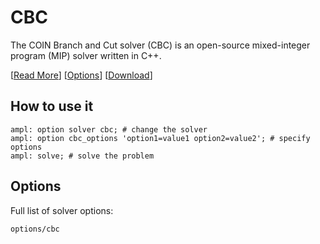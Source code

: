 # CBC

The COIN Branch and Cut solver (CBC) is an open-source mixed-integer program (MIP) solver written in C++.

[[Read More](https://ampl.com/products/solvers/open-source-solvers/)]
[[Options](options/cbc)]
[[Download](https://portal.ampl.com)]

## How to use it

```ampl
ampl: option solver cbc; # change the solver
ampl: option cbc_options 'option1=value1 option2=value2'; # specify options
ampl: solve; # solve the problem
```

## Options

Full list of solver options:
```{toctree}
options/cbc
```
